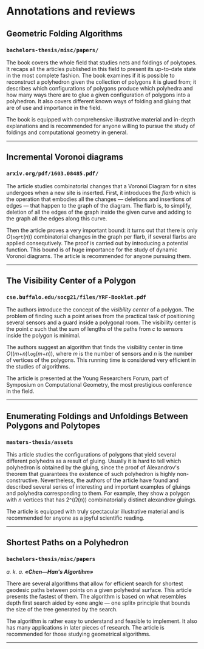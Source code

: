 Annotations and reviews
======

Geometric Folding Algorithms
--------
### `bachelors-thesis/misc/papers/`

The book covers the whole field that studies nets and foldings of polytopes. It recaps all the articles published in this field to present its up-to-date state in the most complete fashion. The book examines if it is possible to reconstruct a polyhedron given the collection of polygons it is glued from; it describes which configurations of polygons produce which polyhedra and how many ways there are to glue a given configuration of polygons into a polyhedron. It also covers different known ways of folding and gluing that are of use and importance in the field.

The book is equipped with comprehensive illustrative material and in-depth explanations and is recommended for anyone willing to pursue the study of foldings and computational geometry in general.

******

Incremental Voronoi diagrams
--------
### `arxiv.org/pdf/1603.08485.pdf/`

The article studies combinatorial changes that a Voronoi Diagram for _n_ sites undergoes when a new site is inserted. First, it introduces the _flarb_ which is the operation that embodies all the changes — deletions and insertions of edges — that happen to the graph of the diagram. The flarb is, to simplify, deletion of all the edges of the graph inside the given curve and adding to the graph all the edges along this curve.

Then the article proves a very important bound: it turns out that there is only _O_(`sqrt`(_n_)) combinatorial changes in the graph per flarb, if several flarbs are applied consequtively. The proof is carried out by introducing a potential function. This bound is of huge importance for the study of dynamic Voronoi diagrams. The article is recommended for anyone pursuing them.

******

The Visibility Center of a Polygon
--------
### `cse.buffalo.edu/socg21/files/YRF-Booklet.pdf`

The authors introduce the concept of the _visibility center_ of a polygon. The problem of finding such a point arises from the practical task of positioning several sensors and a guard inside a polygonal room. The visibility center is the point _c_ such that the sum of lengths of the paths from _c_ to sensors inside the polygon is minimal.

The authors suggest an algorithm that finds the visibility center in time _O_((_m_+_n_)`log`(_m_+_n_)), where _m_ is the number of sensors and _n_ is the number of vertices of the polygons. This running time is considered very efficient in the studies of algorithms.

The article is presented at the Young Researchers Forum, part of Symposium on Computational Geometry, the most prestigious conference in the field.

******

Enumerating Foldings and Unfoldings Between Polygons and Polytopes
--------
### `masters-thesis/assets`

This article studies the configurations of polygons that yield several different polyhedra as a result of gluing. Usually it is hard to tell which polyhedron is obtained by the gluing, since the proof of Alexandrov's theorem that guarantees the existence of such polyhedron is highly non-constructive. Nevertheless, the authors of the article have found and described several series of interesting and important examples of gluings and polyhedra corresponding to them. For example, they show a polygon with _n_ vertices that has 2^(_Ω_(_n_)) combinatorially distinct alexandrov gluings.

The article is equipped with truly spectacular illustrative material and is recommended for anyone as a joyful scientific reading.

******

Shortest Paths on a Polyhedron
--------
### `bachelors-thesis/misc/papers`

_a. k. a. **«Chen—Han's Algortihm»**_

There are several algorithms that allow for efficient search for shortest geodesic paths between points on a given polyhedral surface. This article presents the fastest of them. The algorithm is based on what resembles depth first search aided by «one angle — one split» principle that bounds the size of the tree generated by the search.

The algorithm is rather easy to understand and feasible to implement. It also has many applications in later pieces of research. The article is recommended for those studying geometrical algorithms.

******
